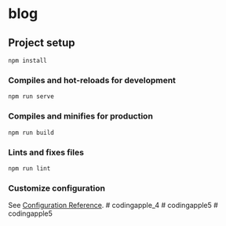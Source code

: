 # blog

## Project setup
```
npm install
```

### Compiles and hot-reloads for development
```
npm run serve
```

### Compiles and minifies for production
```
npm run build
```

### Lints and fixes files
```
npm run lint
```

### Customize configuration
See [Configuration Reference](https://cli.vuejs.org/config/).
#   c o d i n g a p p l e _ 4  
 #   c o d i n g a p p l e 5  
 #   c o d i n g a p p l e 5  
 